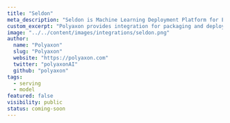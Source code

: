 ```yaml
---
title: "Seldon"
meta_description: "Seldon is Machine Learning Deployment Platform for Enterprise."
custom_excerpt: "Polyaxon provides integration for packaging and deploying models on SeldonCore."
image: "../../content/images/integrations/seldon.png"
author:
  name: "Polyaxon"
  slug: "Polyaxon"
  website: "https://polyaxon.com"
  twitter: "polyaxonAI"
  github: "polyaxon"
tags: 
  - serving
  - model
featured: false
visibility: public
status: coming-soon
---
```


